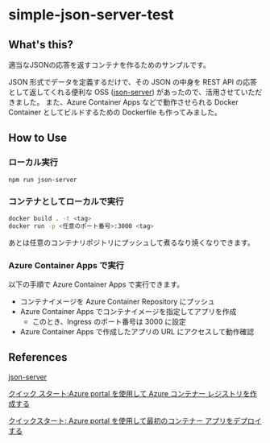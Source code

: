 # simple-json-server-test
## What's this?
適当なJSONの応答を返すコンテナを作るためのサンプルです。

JSON 形式でデータを定義するだけで、その JSON の中身を REST API の応答として返してくれる便利な OSS ([json-server](https://github.com/typicode/json-server)) があったので、活用させていただきました。
また、Azure Container Apps などで動作させられる Docker Container としてビルドするための Dockerfile も作ってみました。

## How to Use
### ローカル実行

```node
npm run json-server
```
### コンテナとしてローカルで実行

```bash
docker build . -t <tag>
docker run -p <任意のポート番号>:3000 <tag>
```

あとは任意のコンテナリポジトリにプッシュして煮るなり焼くなりできます。

### Azure Container Apps で実行
以下の手順で Azure Container Apps で実行できます。

- コンテナイメージを Azure Container Repository にプッシュ
- Azure Container Apps でコンテナイメージを指定してアプリを作成
  - このとき、Ingress のポート番号は 3000 に設定
- Azure Container Apps で作成したアプリの URL にアクセスして動作確認

## References
[json-server](https://github.com/typicode/json-server)

[クイック スタート:Azure portal を使用して Azure コンテナー レジストリを作成する](https://learn.microsoft.com/ja-jp/azure/container-registry/container-registry-get-started-portal?tabs=azure-cli)

[クイックスタート: Azure portal を使用して最初のコンテナー アプリをデプロイする](https://learn.microsoft.com/ja-jp/azure/container-apps/quickstart-portal)
